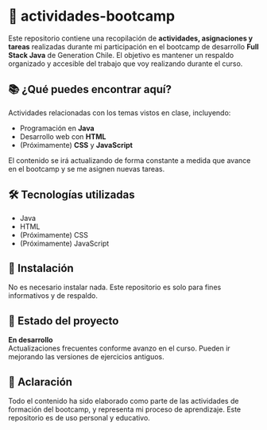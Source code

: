 # 📝 actividades-bootcamp

Este repositorio contiene una recopilación de **actividades, asignaciones y tareas** realizadas durante mi participación en el bootcamp de desarrollo **Full Stack Java** de Generation Chile. El objetivo es mantener un respaldo organizado y accesible del trabajo que voy realizando durante el curso.

## 📚 ¿Qué puedes encontrar aquí?

Actividades relacionadas con los temas vistos en clase, incluyendo:

- Programación en **Java**
- Desarrollo web con **HTML**
- (Próximamente) **CSS** y **JavaScript**

El contenido se irá actualizando de forma constante a medida que avance en el bootcamp y se me asignen nuevas tareas.

## 🛠 Tecnologías utilizadas

- Java
- HTML
- (Próximamente) CSS
- (Próximamente) JavaScript

## 🔧 Instalación

No es necesario instalar nada. Este repositorio es solo para fines informativos y de respaldo.

## 🚧 Estado del proyecto

**En desarrollo**  
Actualizaciones frecuentes conforme avanzo en el curso. Pueden ir mejorando las versiones de ejercicios antiguos.


## 📄 Aclaración
Todo el contenido ha sido elaborado como parte de las actividades de formación del bootcamp, y representa mi proceso de aprendizaje.
Este repositorio es de uso personal y educativo.
